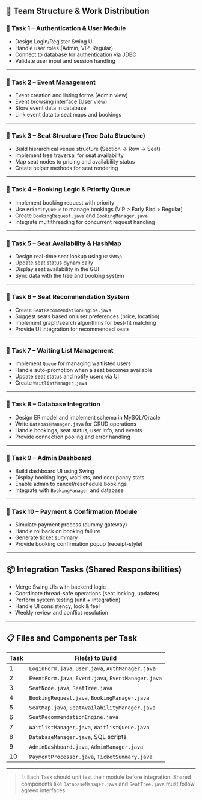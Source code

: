## 👥 Team Structure & Work Distribution

### 👤 Task 1 – **Authentication & User Module**
- Design Login/Register Swing UI
- Handle user roles (Admin, VIP, Regular)
- Connect to database for authentication via JDBC
- Validate user input and session handling

---

### 👤 Task 2 – **Event Management**
- Event creation and listing forms (Admin view)
- Event browsing interface (User view)
- Store event data in database
- Link event data to seat maps and bookings

---

### 👤 Task 3 – **Seat Structure (Tree Data Structure)**
- Build hierarchical venue structure (Section → Row → Seat)
- Implement tree traversal for seat availability
- Map seat nodes to pricing and availability status
- Create helper methods for seat rendering

---

### 👤 Task 4 – **Booking Logic & Priority Queue**
- Implement booking request with priority
- Use `PriorityQueue` to manage bookings (VIP > Early Bird > Regular)
- Create `BookingRequest.java` and `BookingManager.java`
- Integrate multithreading for concurrent request handling

---

### 👤 Task 5 – **Seat Availability & HashMap**
- Design real-time seat lookup using `HashMap`
- Update seat status dynamically
- Display seat availability in the GUI
- Sync data with the tree and booking system

---

### 👤 Task 6 – **Seat Recommendation System**
- Create `SeatRecommendationEngine.java`
- Suggest seats based on user preferences (price, location)
- Implement graph/search algorithms for best-fit matching
- Provide UI integration for recommended seats

---

### 👤 Task 7 – **Waiting List Management**
- Implement `Queue` for managing waitlisted users
- Handle auto-promotion when a seat becomes available
- Update seat status and notify users via UI
- Create `WaitlistManager.java`

---

### 👤 Task 8 – **Database Integration**
- Design ER model and implement schema in MySQL/Oracle
- Write `DatabaseManager.java` for CRUD operations
- Handle bookings, seat status, user info, and events
- Provide connection pooling and error handling

---

### 👤 Task 9 – **Admin Dashboard**
- Build dashboard UI using Swing
- Display booking logs, waitlists, and occupancy stats
- Enable admin to cancel/reschedule bookings
- Integrate with `BookingManager` and database

---

### 👤 Task 10 – **Payment & Confirmation Module**
- Simulate payment process (dummy gateway)
- Handle rollback on booking failure
- Generate ticket summary
- Provide booking confirmation popup (receipt-style)

---

## 📦 Integration Tasks (Shared Responsibilities)
- Merge Swing UIs with backend logic
- Coordinate thread-safe operations (seat locking, updates)
- Perform system testing (unit + integration)
- Handle UI consistency, look & feel
- Weekly review and conflict resolution

---

## 📋 Files and Components per Task

| Task | File(s) to Build |
|--------|------------------|
| 1 | `LoginForm.java`, `User.java`, `AuthManager.java` |
| 2 | `EventForm.java`, `Event.java`, `EventManager.java` |
| 3 | `SeatNode.java`, `SeatTree.java` |
| 4 | `BookingRequest.java`, `BookingManager.java` |
| 5 | `SeatMap.java`, `SeatAvailabilityManager.java` |
| 6 | `SeatRecommendationEngine.java` |
| 7 | `WaitlistManager.java`, `WaitlistQueue.java` |
| 8 | `DatabaseManager.java`, SQL scripts |
| 9 | `AdminDashboard.java`, `AdminManager.java` |
| 10 | `PaymentProcessor.java`, `TicketSummary.java` |

---

> ✨ Each Task should unit test their module before integration. Shared components like `DatabaseManager.java` and `SeatTree.java` must follow agreed interfaces.


